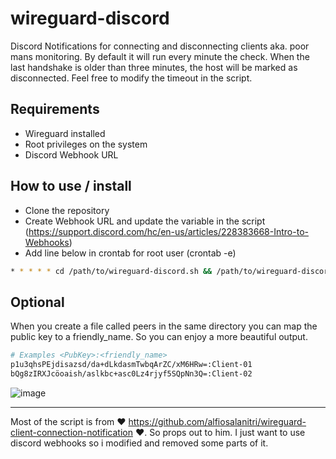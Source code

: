 # wireguard-discord
Discord Notifications for connecting and disconnecting clients aka. poor mans monitoring.
By default it will run every minute the check. When the last handshake is older than three minutes, the host will be marked as disconnected.
Feel free to modify the timeout in the script.

## Requirements
- Wireguard installed
- Root privileges on the system
- Discord Webhook URL

## How to use / install
- Clone the repository
- Create Webhook URL and update the variable in the script (https://support.discord.com/hc/en-us/articles/228383668-Intro-to-Webhooks)
- Add line below in crontab for root user (crontab -e)

```bash
* * * * * cd /path/to/wireguard-discord.sh && /path/to/wireguard-discord.sh > /dev/null 2>&1
```


## Optional
When you create a file called peers in the same directory you can map the public key to a friendly_name. So you can enjoy a more beautiful output.

```bash
# Examples <PubKey>:<friendly_name>
p1u3qhsPEjdisazsd/da+dLkdasmTwbqArZC/xM6HRw=:Client-01
bQg8zIRXJcöoaish/aslkbc+asc0Lz4rjyf5SQpNn3Q=:Client-02
```

![image](https://github.com/user-attachments/assets/1dd529fc-673f-4032-95c9-94c499f522c9)






----------
Most of the script is from ❤️ https://github.com/alfiosalanitri/wireguard-client-connection-notification ❤️. 
So props out to him. I just want to use discord webhooks so i modified and removed some parts of it.
